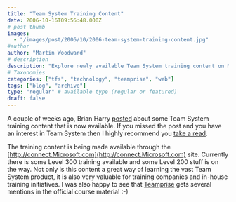 ```yaml
---
title: "Team System Training Content"
date: 2006-10-16T09:56:48.000Z
# post thumb
images:
  - "/images/post/2006/10/2006-team-system-training-content.jpg"
#author
author: "Martin Woodward"
# description
description: "Explore newly available Team System training content on Microsoft Connect, featuring valuable resources for both learners and trainers."
# Taxonomies
categories: ["tfs", "technology", "teamprise", "web"]
tags: ["blog", "archive"]
type: "regular" # available type (regular or featured)
draft: false
---
```

A couple of weeks ago, Brian Harry [posted](http://blogs.msdn.com/bharry/archive/2006/10/06/The-Training-That-Just-Won_2700_t-Die.aspx) about some Team System training content that is now available.  If you missed the post and you have an interest in Team System then I highly recommend you [take a read](http://blogs.msdn.com/bharry/archive/2006/10/06/The-Training-That-Just-Won_2700_t-Die.aspx). 

The training content is being made available through the [http://connect.Microsoft.com](http://connect.Microsoft.com) site.  Currently there is some Level 300 training available and some Level 200 stuff is on the way.  Not only is this content a great way of learning the vast Team System product, it is also very valuable for training companies and in-house training initiatives.  I was also happy to see that [Teamprise](http://www.teamprise.com/) gets several mentions in the official course material :-)